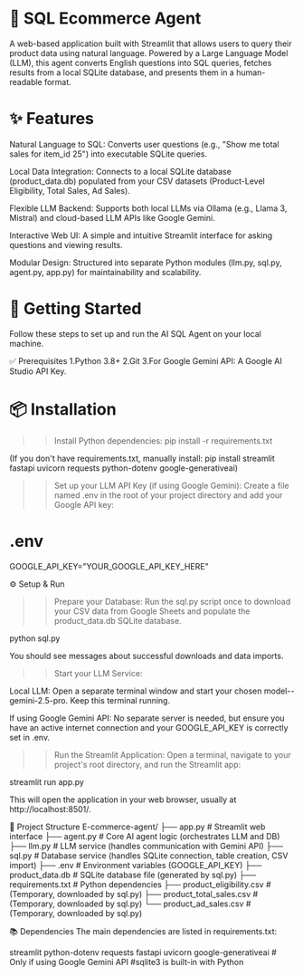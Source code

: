 # 🤖  SQL Ecommerce Agent
A web-based application built with Streamlit that allows users to query their product data using natural language. Powered by a Large Language Model (LLM), this agent converts English questions into SQL queries, fetches results from a local SQLite database, and presents them in a human-readable format.

# ✨ Features
Natural Language to SQL: Converts user questions (e.g., "Show me total sales for item_id 25") into executable SQLite queries.

Local Data Integration: Connects to a local SQLite database (product_data.db) populated from your CSV datasets (Product-Level Eligibility, Total Sales, Ad Sales).

Flexible LLM Backend: Supports both local LLMs via Ollama (e.g., Llama 3, Mistral) and cloud-based LLM APIs like Google Gemini.

Interactive Web UI: A simple and intuitive Streamlit interface for asking questions and viewing results.

Modular Design: Structured into separate Python modules (llm.py, sql.py, agent.py, app.py) for maintainability and scalability.



# 🚀 Getting Started
Follow these steps to set up and run the AI SQL Agent on your local machine.

✅ Prerequisites
1.Python 3.8+
2.Git
3.For Google Gemini API: A Google AI Studio API Key.

# 📦 Installation

>> Install Python dependencies:
pip install -r requirements.txt

(If you don't have requirements.txt, manually install: pip install streamlit fastapi uvicorn requests python-dotenv google-generativeai)

>> Set up your LLM API Key (if using Google Gemini):
Create a file named .env in the root of your project directory and add your Google API key:

# .env
GOOGLE_API_KEY="YOUR_GOOGLE_API_KEY_HERE"

⚙ Setup & Run
>> Prepare your Database:
Run the sql.py script once to download your CSV data from Google Sheets and populate the product_data.db SQLite database.

python sql.py

You should see messages about successful downloads and data imports.

>> Start your LLM Service:

Local LLM: Open a separate terminal window and start your chosen model--gemini-2.5-pro. Keep this terminal running.


If using Google Gemini API: No separate server is needed, but ensure you have an active internet connection and your GOOGLE_API_KEY is correctly set in .env.

>> Run the Streamlit Application:
Open a terminal, navigate to your project's root directory, and run the Streamlit app:

streamlit run app.py

This will open the application in your web browser, usually at http://localhost:8501/.

📂 Project Structure
E-commerce-agent/
├── app.py              # Streamlit web interface
├── agent.py            # Core AI agent logic (orchestrates LLM and DB)
├── llm.py              # LLM service (handles communication with Gemini API)
├── sql.py              # Database service (handles SQLite connection, table creation, CSV import)
├── .env                # Environment variables (GOOGLE_API_KEY)
├── product_data.db     # SQLite database file (generated by sql.py)
├── requirements.txt    # Python dependencies
├── product_eligibility.csv  # (Temporary, downloaded by sql.py)
├── product_total_sales.csv  # (Temporary, downloaded by sql.py)
└── product_ad_sales.csv     # (Temporary, downloaded by sql.py)

📚 Dependencies
The main dependencies are listed in requirements.txt:

streamlit
python-dotenv
requests
fastapi
uvicorn
google-generativeai # Only if using Google Gemini API
#sqlite3 is built-in with Python

